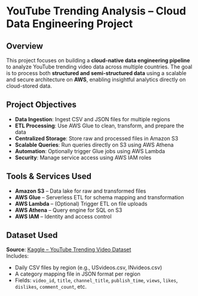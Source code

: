 # YouTube Trending Analysis – Cloud Data Engineering Project

## Overview

This project focuses on building a **cloud-native data engineering pipeline** to analyze YouTube trending video data across multiple countries. The goal is to process both **structured and semi-structured data** using a scalable and secure architecture on **AWS**, enabling insightful analytics directly on cloud-stored data.

## Project Objectives

- **Data Ingestion**: Ingest CSV and JSON files for multiple regions
- **ETL Processing**: Use AWS Glue to clean, transform, and prepare the data
- **Centralized Storage**: Store raw and processed files in Amazon S3
- **Scalable Queries**: Run queries directly on S3 using AWS Athena
- **Automation**: Optionally trigger Glue jobs using AWS Lambda
- **Security**: Manage service access using AWS IAM roles

## Tools & Services Used

- **Amazon S3** – Data lake for raw and transformed files  
- **AWS Glue** – Serverless ETL for schema mapping and transformation  
- **AWS Lambda** – (Optional) Trigger ETL on file uploads  
- **AWS Athena** – Query engine for SQL on S3  
- **AWS IAM** – Identity and access control  

## Dataset Used

**Source**: [Kaggle – YouTube Trending Video Dataset](https://www.kaggle.com/datasets/datasnaek/youtube-new)  
Includes:
- Daily CSV files by region (e.g., USvideos.csv, INvideos.csv)
- A category mapping file in JSON format per region
- Fields: `video_id`, `title`, `channel_title`, `publish_time`, `views`, `likes`, `dislikes`, `comment_count`, etc.



